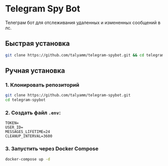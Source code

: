 # Telegram Spy Bot

Телеграм бот для отслеживания удаленных и измененных сообщений в лс.

## Быстрая установка

```bash
git clone https://github.com/talyamm/telegram-spybot.git && cd telegram-spybot && chmod +x setup.sh && ./setup.sh
```
 
## Ручная установка

### 1. Клонировать репозиторий
```bash
git clone https://github.com/talyamm/telegram-spybot.git
cd telegram-spybot
```

### 2. Создать файл `.env`:
```
TOKEN=
USER_ID=
MESSAGES_LIFETIME=24
CLEANUP_INTERVAL=3600
```

### 3. Запустить через Docker Compose
```bash
docker-compose up -d
```